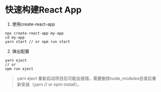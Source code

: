 # 快速构建React App

1. 使用create-react-app
```
npx create-react-app my-app
cd my-app
yarn start // or npm run start
```

2. 弹出配置

```
yarn eject
// or
npm run eject
```

> yarn eject 重新启动项目后可能会报错，需要删除node_modules目录后重新安装（yarn // or npm install）。

